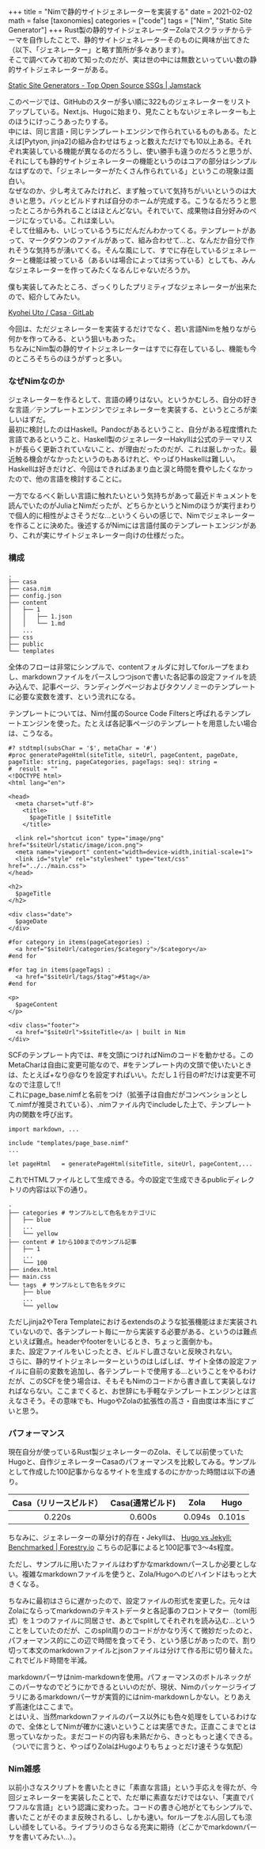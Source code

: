 +++
title = "Nimで静的サイトジェネレーターを実装する"
date = 2021-02-02
math = false
[taxonomies]
categories = ["code"]
tags = ["Nim", "Static Site Generator"]
+++
Rust製の静的サイトジェネレーターZolaでスクラッチからテーマを自作したことで、静的サイトジェネレーターそのものに興味が出てきた（以下、「ジェネレーター」と略す箇所が多々あります）。  
そこで調べてみて初めて知ったのだが、実は世の中には無数といっていい数の静的サイトジェネレーターがある。

[Static Site Generators - Top Open Source SSGs | Jamstack](https://jamstack.org/generators/)

このページでは、GitHubのスターが多い順に322ものジェネレーターをリストアップしている。Next.js、Hugoに始まり、見たこともないジェネレーターも上のほうにけっこうあったりする。  
中には、同じ言語・同じテンプレートエンジンで作られているものもある。たとえば[Pytyon, jinja2]の組み合わせはちょっと数えただけでも10以上ある。それぞれ実装している機能が異なるのだろうし、使い勝手も違うのだろうと思うが、それにしても静的サイトジェネレーターの機能というのはコアの部分はシンプルなはずなので、「ジェネレーターがたくさん作られている」というこの現象は面白い。  
なぜなのか、少し考えてみたけれど、まず触っていて気持ちがいいというのは大きいと思う。バッとビルドすれば自分のホームが完成する。こうなるだろうと思ったところから外れることはほとんどない。それでいて、成果物は自分好みのページになっている。これは楽しい。  
そして仕組みも、いじっているうちにだんだんわかってくる。テンプレートがあって、マークダウンのファイルがあって、組み合わせて…と、なんだか自分で作れそうな気持ちが湧いてくる。そんな風にして、すでに存在しているジェネレーターと機能は被っている（あるいは場合によっては劣っている）としても、みんなジェネレーターを作ってみたくなるんじゃないだろうか。

僕も実装してみたところ、ざっくりしたプリミティブなジェネレーターが出来たので、紹介してみたい。

[Kyohei Uto / Casa · GitLab](https://gitlab.com/kyoheiu/casa)

今回は、ただジェネレーターを実装するだけでなく、若い言語Nimを触りながら何かを作ってみる、という狙いもあった。  
ちなみにNim製の静的サイトジェネレーターはすでに存在しているし、機能も今のところそちらのほうがずっと多い。

### なぜNimなのか

ジェネレーターを作るとして、言語の縛りはない。というかむしろ、自分の好きな言語／テンプレートエンジンでジェネレーターを実装する、というところが楽しいはずだ。  
最初に検討したのはHaskell。Pandocがあるということ、自分がある程度慣れた言語であるということ、Haskell製のジェネレーターHakyllは公式のテーマリストが長らく更新されていないこと、が理由だったのだが、これは厳しかった。最近触る機会がなかったというのもあるけれど、やっぱりHaskellは難しい。Haskellは好きだけど、今回はできればあまり血と涙と時間を費やしたくなかったので、他の言語を検討することに。

一方でなるべく新しい言語に触れたいという気持ちがあって最近ドキュメントを読んでいたのがJuliaとNimだったが、どちらかというとNimのほうが実行まわりで個人的に相性がよさそうだな…というくらいの感じで、Nimでジェネレーターを作ることに決めた。後述するがNimには言語付属のテンプレートエンジンがあり、これが実にサイトジェネレーター向けの仕様だった。

### 構成

```
.
├── casa
├── casa.nim
├── config.json
├── content
│   ├── 1
│   │   ├── 1.json
│   │   └── 1.md
│   ...
├── css
├── public
└── templates
```

全体のフローは非常にシンプルで、contentフォルダに対してforループをまわし、markdownファイルをパースしつつjsonで書いた各記事の設定ファイルを読み込んで、記事ページ、ランディングページおよびタクソノミーのテンプレートに必要な変数を渡す、という流れになる。

テンプレートについては、Nim付属のSource Code Filtersと呼ばれるテンプレートエンジンを使った。たとえば各記事ページのテンプレートを用意したい場合は、こうなる。

```
#? stdtmpl(subsChar = '$', metaChar = '#')
#proc generatePageHtml(siteTitle, siteUrl, pageContent, pageDate, pageTitle: string, pageCategories, pageTags: seq): string =
#  result = ""
<!DOCTYPE html>
<html lang="en">

<head>
  <meta charset="utf-8">
    <title>
      $pageTitle | $siteTitle
    </title>

  <link rel="shortcut icon" type="image/png" href="$siteUrl/static/image/icon.png">
  <meta name="viewport" content="width=device-width,initial-scale=1">
  <link id="style" rel="stylesheet" type="text/css" href="../../main.css">
</head>

<h2>
  $pageTitle
</h2>

<div class="date">
  $pageDate
</div>

#for category in items(pageCategories) :
  <a href="$siteUrl/categories/$category">/$category</a>
#end for

#for tag in items(pageTags) :
  <a href="$siteUrl/tags/$tag">#$tag</a>
#end for

<p>
  $pageContent
</p>

<div class="footer">
  <a href="$siteUrl">$siteTitle</a> | built in Nim
</div>
```

SCFのテンプレート内では、#を文頭につければNimのコードを動かせる。このMetaCharは自由に変更可能なので、#をテンプレート内の文頭で使いたいときは、たとえば+なり@なりを設定すればいい。ただし１行目の#?だけは変更不可なので注意して!!  
これにpage_base.nimfと名前をつけ（拡張子は自由だがコンベンションとして.nimfが推奨されている）、.nimファイル内でincludeした上で、テンプレート内の関数を呼び出す。

```
import markdown, ...

include "templates/page_base.nimf"
...

let pageHtml   = generatePageHtml(siteTitle, siteUrl, pageContent,...
```

これでHTMLファイルとして生成できる。今の設定で生成できるpublicディレクトリの内容は以下の通り。

```
.
├── categories # サンプルとして色名をカテゴリに
│   ├── blue
│   ...
│   └── yellow
├── content # 1から100までのサンプル記事
│   ├── 1
│   ...
│   └── 100
├── index.html
├── main.css
└── tags　# サンプルとして色名をタグに
    ├── blue
    ...
    └── yellow
```

ただしjinja2やTera Templateにおけるextendsのような拡張機能はまだ実装されていないので、各テンプレート毎に一から実装する必要がある、というのは難点といえば難点。headerやfooterをいじるとき、ちょっと面倒かも。  
また、設定ファイルをいじったとき、ビルドし直さないと反映されない。  
さらに、静的サイトジェネレーターというのはしばしば、サイト全体の設定ファイルに自前の変数を追加し、各テンプレートで使用する…ということをやるわけだが、このSCFを使う場合は、そもそもNimのコードから書き直して実装しなければならない。ここまでくると、お世辞にも手軽なテンプレートエンジンとは言えなさそう。その意味でも、HugoやZolaの拡張性の高さ・自由度は本当にすごいと思う。

### パフォーマンス

現在自分が使っているRust製ジェネレーターのZola、そして以前使っていたHugoと、自作ジェネレーターCasaのパフォーマンスを比較してみる。サンプルとして作成した100記事からなるサイトを生成するのにかかった時間は以下の通り。

Casa（リリースビルド）|	Casa(通常ビルド) |Zola | Hugo
:---: | :---: |:---: |:---:
0.220s | 0.600s | 0.094s | 0.101s

ちなみに、ジェネレーターの草分け的存在・Jekyllは、 [Hugo vs Jekyll: Benchmarked | Forestry.io](https://forestry.io/blog/hugo-vs-jekyll-benchmark/) こちらの記事によると100記事で3〜4s程度。

ただし、サンプルに用いたファイルはわずかなmarkdownパースしか必要としない。複雑なmarkdownファイルを使うと、Zola/Hugoへのビハインドはもっと大きくなる。

ちなみに最初はさらに遅かったので、設定ファイルの形式を変更した。元々はZolaにならってmarkdownのテキストデータと各記事のフロントマター（toml形式）を１つのファイルに同居させ、あとでsplitしてそれぞれを読み込む…ということをしていたのだが、このsplit周りのコードがかなり汚くて微妙だったのと、パフォーマンス的にこの辺で時間を食ってそう、という感じがあったので、割り切って本文のmarkdownファイルとjsonファイルは分けて作る形に切り替えた。これでビルド時間を半減。

markdownパーサはnim-markdownを使用。パフォーマンスのボトルネックがこのパーサなのでどうにかできるといいのだが、現状、Nimのパッケージライブラリにあるmarkdownパーサが実質的にはnim-markdownしかない。とりあえず高速化はここまで。  
とはいえ、当然markdownファイルのパース以外にも色々処理をしているわけなので、全体としてNimが確かに速いということは実感できた。正直ここまでとは思っていなかった。まだコードの内容も未熟だから、きっともっと速くできる。  
（ついでに言うと、やっぱりZolaはHugoよりもちょっとだけ速そうな気配）

### Nim雑感

以前小さなスクリプトを書いたときに「素直な言語」という手応えを得たが、今回ジェネレーターを実装したことで、ただ単に素直なだけではない、「実直でパワフルな言語」という認識に変わった。コードの書き心地がとてもシンプルで、書いたことがそのまま反映されるし、しかも速い。forループをぶん回しても涼しい顔をしている。ライブラリのさらなる充実に期待（どこかでmarkdownパーサを書いてみたい…）。